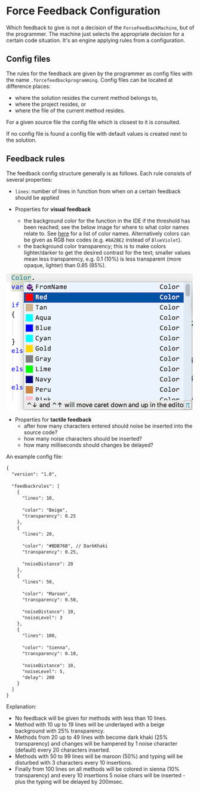 # Force Feedback Configuration

Which feedback to give is not a decision of the ``ForceFeedbackMachine``, but of the programmer. The machine
just selects the appropriate decision for a certain code situation. It's an engine applying rules from a configuration.

## Config files
The rules for the feedback are given by the programmer as config files with the name ``.forcefeedbackprogramming``.
Config files can be located at difference places:

* where the solution resides the current method belongs to,
* where the project resides, or 
* where the file of the current method resides.

For a given source file the config file which is closest to it is consulted.

If no config file is found a config file with default values is created next to the solution.

## Feedback rules

The feedback config structure generally is as follows. Each rule consists of several properties:

* ``lines``: number of lines in function from when on a certain feedback should be applied

* Properties for **visual feedback**
  * the background color for the function in the IDE if the threshold has been reached; see the below
  image for where to what color names relate to. See [here](http://www.99colors.net/dot-net-colors) for a list of color names.
  Alternatively colors can be given as RGB hex codes (e.g. ``#8A2BE2`` instead of `BlueViolet`).
  * the background color transparency; this is to make colors lighter/darker to get 
  the desired contrast for the text; smaller values mean less transparency, e.g. 0.1 (10%) is less transparent
  (more opaque, lighter) than 0.85 (85%).
  
![Accepted names for background colors](../../images/BackgroundColors.png)
  
* Properties for **tactile feedback**
  * after how many characters entered should noise be inserted into the source code?
  * how many noise characters should be inserted?
  * how many milliseconds should changes be delayed?

An example config file:

```
{
  "version": "1.0",
  
  "feedbackrules": [
    {
      "lines": 10,
      
      "color": "Beige",
      "transparency": 0.25
    },
    {
      "lines": 20,
      
      "color": "#BDB76B", // DarkKhaki
      "transparency": 0.25,
      
      "noiseDistance": 20
    },
    {
      "lines": 50,
      
      "color": "Maroon",
      "transparency": 0.50,
      
      "noiseDistance": 10,
      "noiseLevel": 3
    },
    {
      "lines": 100,
      
      "color": "Sienna",
      "transparency": 0.10,
      
      "noiseDistance": 10,
      "noiseLevel": 5,
      "delay": 200
    }
  ]
}
```

Explanation:

* No feedback will be given for methods with less than 10 lines.
* Method with 10 up to 19 lines will be underlayed with a beige background with 25% transparency.
* Methods from 20 up to 49 lines with become dark khaki (25% transparency) and changes will be hampered by 1
noise character (default) every 20 characters inserted.
* Methods with 50 to 99 lines will be maroon (50%) and typing will be disturbed with 3 characters every 10 insertions.
* Finally from 100 lines on all methods will be colored in sienna (10% transparency) and every 10 insertions 5 noise chars
will be inserted - plus the typing will be delayed by 200msec.
